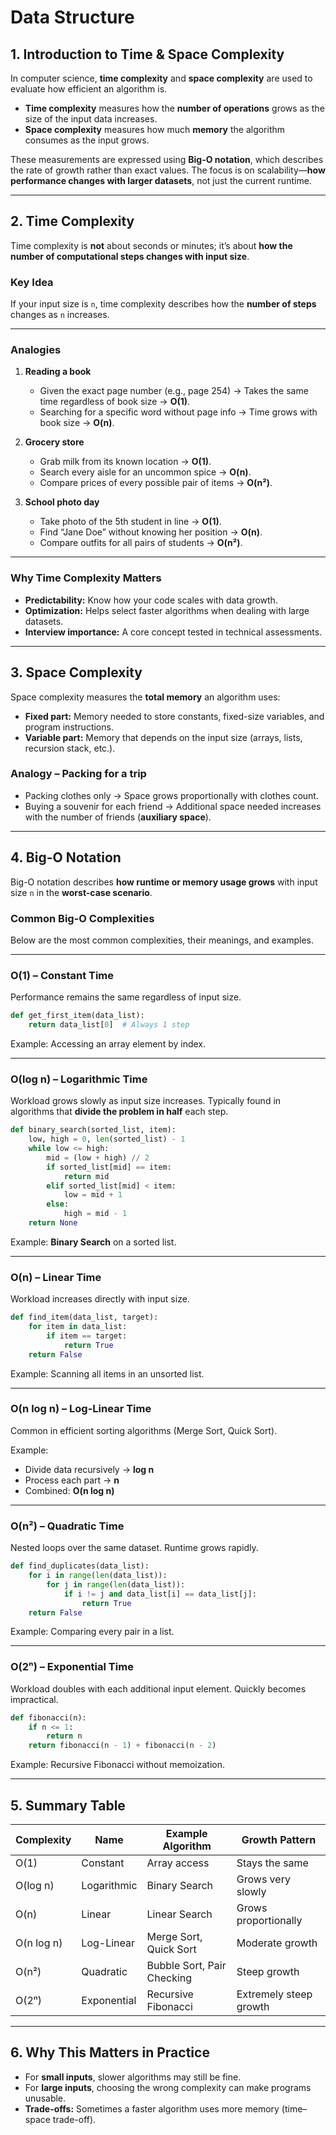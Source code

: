 # **Data Structure**

## **1. Introduction to Time & Space Complexity**

In computer science, **time complexity** and **space complexity** are used to evaluate how efficient an algorithm is.

- **Time complexity** measures how the **number of operations** grows as the size of the input data increases.
- **Space complexity** measures how much **memory** the algorithm consumes as the input grows.

These measurements are expressed using **Big-O notation**, which describes the rate of growth rather than exact values.
The focus is on scalability—**how performance changes with larger datasets**, not just the current runtime.

---

## **2. Time Complexity**

Time complexity is **not** about seconds or minutes; it’s about **how the number of computational steps changes with input size**.

### **Key Idea**

If your input size is `n`, time complexity describes how the **number of steps** changes as `n` increases.

---

### **Analogies**

1. **Reading a book**

   - Given the exact page number (e.g., page 254) → Takes the same time regardless of book size → **O(1)**.
   - Searching for a specific word without page info → Time grows with book size → **O(n)**.

2. **Grocery store**

   - Grab milk from its known location → **O(1)**.
   - Search every aisle for an uncommon spice → **O(n)**.
   - Compare prices of every possible pair of items → **O(n²)**.

3. **School photo day**

   - Take photo of the 5th student in line → **O(1)**.
   - Find “Jane Doe” without knowing her position → **O(n)**.
   - Compare outfits for all pairs of students → **O(n²)**.

---

### **Why Time Complexity Matters**

- **Predictability:** Know how your code scales with data growth.
- **Optimization:** Helps select faster algorithms when dealing with large datasets.
- **Interview importance:** A core concept tested in technical assessments.

---

## **3. Space Complexity**

Space complexity measures the **total memory** an algorithm uses:

- **Fixed part:** Memory needed to store constants, fixed-size variables, and program instructions.
- **Variable part:** Memory that depends on the input size (arrays, lists, recursion stack, etc.).

### **Analogy – Packing for a trip**

- Packing clothes only → Space grows proportionally with clothes count.
- Buying a souvenir for each friend → Additional space needed increases with the number of friends (**auxiliary space**).

---

## **4. Big-O Notation**

Big-O notation describes **how runtime or memory usage grows** with input size `n` in the **worst-case scenario**.

### **Common Big-O Complexities**

Below are the most common complexities, their meanings, and examples.

---

### **O(1) – Constant Time**

Performance remains the same regardless of input size.

```python
def get_first_item(data_list):
    return data_list[0]  # Always 1 step
```

Example: Accessing an array element by index.

---

### **O(log n) – Logarithmic Time**

Workload grows slowly as input size increases. Typically found in algorithms that **divide the problem in half** each step.

```python
def binary_search(sorted_list, item):
    low, high = 0, len(sorted_list) - 1
    while low <= high:
        mid = (low + high) // 2
        if sorted_list[mid] == item:
            return mid
        elif sorted_list[mid] < item:
            low = mid + 1
        else:
            high = mid - 1
    return None
```

Example: **Binary Search** on a sorted list.

---

### **O(n) – Linear Time**

Workload increases directly with input size.

```python
def find_item(data_list, target):
    for item in data_list:
        if item == target:
            return True
    return False
```

Example: Scanning all items in an unsorted list.

---

### **O(n log n) – Log-Linear Time**

Common in efficient sorting algorithms (Merge Sort, Quick Sort).

Example:

- Divide data recursively → **log n**
- Process each part → **n**
- Combined: **O(n log n)**

---

### **O(n²) – Quadratic Time**

Nested loops over the same dataset. Runtime grows rapidly.

```python
def find_duplicates(data_list):
    for i in range(len(data_list)):
        for j in range(len(data_list)):
            if i != j and data_list[i] == data_list[j]:
                return True
    return False
```

Example: Comparing every pair in a list.

---

### **O(2ⁿ) – Exponential Time**

Workload doubles with each additional input element. Quickly becomes impractical.

```python
def fibonacci(n):
    if n <= 1:
        return n
    return fibonacci(n - 1) + fibonacci(n - 2)
```

Example: Recursive Fibonacci without memoization.

---

## **5. Summary Table**

| Complexity | Name        | Example Algorithm          | Growth Pattern         |
| ---------- | ----------- | -------------------------- | ---------------------- |
| O(1)       | Constant    | Array access               | Stays the same         |
| O(log n)   | Logarithmic | Binary Search              | Grows very slowly      |
| O(n)       | Linear      | Linear Search              | Grows proportionally   |
| O(n log n) | Log-Linear  | Merge Sort, Quick Sort     | Moderate growth        |
| O(n²)      | Quadratic   | Bubble Sort, Pair Checking | Steep growth           |
| O(2ⁿ)      | Exponential | Recursive Fibonacci        | Extremely steep growth |

---

## **6. Why This Matters in Practice**

- For **small inputs**, slower algorithms may still be fine.
- For **large inputs**, choosing the wrong complexity can make programs unusable.
- **Trade-offs:** Sometimes a faster algorithm uses more memory (time–space trade-off).
